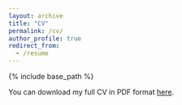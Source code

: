```yaml
---
layout: archive
title: "CV"
permalink: /cv/
author_profile: true
redirect_from:
  - /resume
---
```


{% include base_path %}

<p style="text-indent:0">You can download my full CV in PDF format <a href="../files/CV_kuan.pdf" class="textlink" target="_blank">here</a>.</p>

<object width="100%" height="100px" data="../files/CV.pdf" type="application/pdf">
<p style="text-indent:0"></p>
</object>
